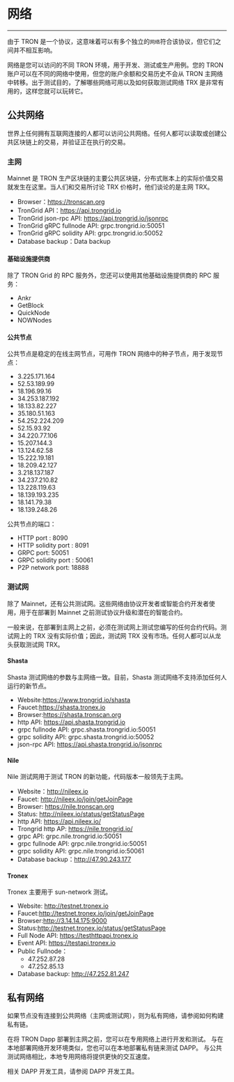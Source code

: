 # 网络
***
由于 TRON 是一个协议，这意味着可以有多个独立的`网络`符合该协议，但它们之间并不相互影响。

网络是您可以访问的不同 TRON 环境，用于开发、测试或生产用例。您的 TRON 账户可以在不同的网络中使用，但您的账户余额和交易历史不会从 TRON 主网络中转移。出于测试目的，了解哪些网络可用以及如何获取测试网络 TRX 是非常有用的，这样您就可以玩转它。

## 公共网络
世界上任何拥有互联网连接的人都可以访问公共网络。任何人都可以读取或创建公共区块链上的交易，并验证正在执行的交易。

### 主网
Mainnet 是 TRON 生产区块链的主要公共区块链，分布式账本上的实际价值交易就发生在这里。当人们和交易所讨论 TRX 价格时，他们谈论的是主网 TRX。

- Browser：https://tronscan.org
- TronGrid API：https://api.trongrid.io
- TronGrid json-rpc API: https://api.trongrid.io/jsonrpc
- TronGrid gRPC fullnode API: grpc.trongrid.io:50051
- TronGrid gRPC solidity API: grpc.trongrid.io:50052
- Database backup：Data backup

#### 基础设施提供商
除了 TRON Grid 的 RPC 服务外，您还可以使用其他基础设施提供商的 RPC 服务：

- Ankr
- GetBlock
- QuickNode
- NOWNodes

#### 公共节点
公共节点是稳定的在线主网节点，可用作 TRON 网络中的种子节点，用于发现节点：

- 3.225.171.164
- 52.53.189.99
- 18.196.99.16
- 34.253.187.192
- 18.133.82.227
- 35.180.51.163
- 54.252.224.209
- 52.15.93.92
- 34.220.77.106
- 15.207.144.3
- 13.124.62.58
- 15.222.19.181
- 18.209.42.127
- 3.218.137.187
- 34.237.210.82
- 13.228.119.63
- 18.139.193.235
- 18.141.79.38
- 18.139.248.26

公共节点的端口：

- HTTP port : 8090
- HTTP solidity port : 8091
- GRPC port: 50051
- GRPC solidity port : 50061
- P2P network port: 18888


### 测试网
除了 Mainnet，还有公共测试网。这些网络由协议开发者或智能合约开发者使用，用于在部署到 Mainnet 之前测试协议升级和潜在的智能合约。

一般来说，在部署到主网上之前，必须在测试网上测试您编写的任何合约代码。测试网上的 TRX 没有实际价值；因此，测试网 TRX 没有市场。任何人都可以从龙头获取测试网 TRX。

#### Shasta
Shasta 测试网络的参数与主网络一致。目前，Shasta 测试网络不支持添加任何人运行的新节点。

- Website:https://www.trongrid.io/shasta
- Faucet:https://shasta.tronex.io
- Browser:https://shasta.tronscan.org
- http API: https://api.shasta.trongrid.io
- grpc fullnode API: grpc.shasta.trongrid.io:50051
- grpc solidity API: grpc.shasta.trongrid.io:50052
- json-rpc API: https://api.shasta.trongrid.io/jsonrpc

#### Nile
Nile 测试网用于测试 TRON 的新功能，代码版本一般领先于主网。

- Website：http://nileex.io
- Faucet: http://nileex.io/join/getJoinPage
- Browser: https://nile.tronscan.org
- Status: http://nileex.io/status/getStatusPage
- http API: https://api.nileex.io/
- Trongrid http AP: https://nile.trongrid.io/
- grpc API: grpc.nile.trongrid.io:50051
- grpc fullnode API: grpc.nile.trongrid.io:50051
- grpc solidity API: grpc.nile.trongrid.io:50061
- Database backup：http://47.90.243.177

#### Tronex
Tronex 主要用于 sun-network 测试。

- Website: http://testnet.tronex.io
- Faucet:http://testnet.tronex.io/join/getJoinPage
- Browser:http://3.14.14.175:9000
- Status:http://testnet.tronex.io/status/getStatusPage
- Full Node API: https://testhttpapi.tronex.io
- Event API: https://testapi.tronex.io
- Public Fullnode：
    - 47.252.87.28
    - 47.252.85.13
- Database backup: http://47.252.81.247


## 私有网络
如果节点没有连接到公共网络（主网或测试网），则为私有网络，请参阅如何构建私有链。

在将 TRON Dapp 部署到主网之前，您可以在专用网络上进行开发和测试。
与在本地部署网络开发环境类似，您也可以在本地部署私有链来测试 DAPP。
与公共测试网络相比，本地专用网络将提供更快的交互速度。

相关 DAPP 开发工具，请参阅 DAPP 开发工具。

















